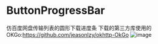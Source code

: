 # ButtonProgressBar
仿百度网盘传输列表的圆形下载进度条
下载的第三方库使用的OKGo:https://github.com/jeasonlzy/okhttp-OkGo
![image](https://github.com/E:/123.png)
